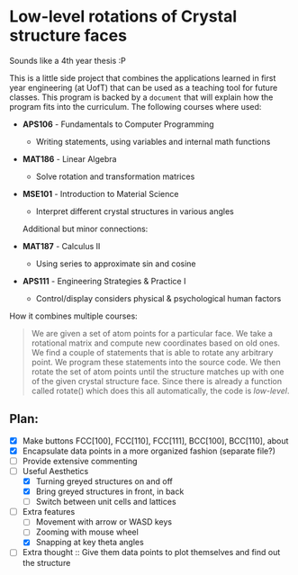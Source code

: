 Low-level rotations of Crystal structure faces
==============================================

Sounds like a 4th year thesis :P

This is a little side project that combines the applications learned in first year engineering (at UofT) that can be used as a teaching tool for future classes. This program is backed by a `document` that will explain how the program fits into the curriculum. The following courses where used:

 * **APS106** - Fundamentals to Computer Programming
	* Writing statements, using variables and internal math functions
 * **MAT186** - Linear Algebra
	* Solve rotation and transformation matrices
 * **MSE101** - Introduction to Material Science
	* Interpret different crystal structures in various angles
 
 
	Additional but minor connections:
 * **MAT187** - Calculus II
	* Using series to approximate sin and cosine
 * **APS111** - Engineering Strategies & Practice I
	* Control/display considers physical & psychological human factors

How it combines multiple courses:

 > We are given a set of atom points for a particular face. We take a rotational matrix and compute new coordinates based on old ones. We find a couple of statements that is able to rotate any arbitrary point. We program these statements into the source code. We then rotate the set of atom points until the structure matches up with one of the given crystal structure face. Since there is already a function called rotate() which does this all automatically, the code is *low-level*.

Plan:
-----

 - [x] Make buttons FCC[100], FCC[110], FCC[111], BCC[100], BCC[110], about
 - [x] Encapsulate data points in a more organized fashion (separate file?)
 - [ ] Provide extensive commenting
 - [ ] Useful Aesthetics
	- [x] Turning greyed structures on and off
	- [x] Bring greyed structures in front, in back
	- [ ] Switch between unit cells and lattices
 - [ ] Extra features
	- [ ] Movement with arrow or WASD keys
	- [ ] Zooming with mouse wheel
	- [x] Snapping at key theta angles
 - [ ] Extra thought :: Give them data points to plot themselves and find out the structure
